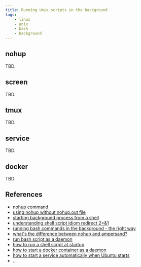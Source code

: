 ```yaml
---
title: Running Unix scripts in the background
tags:
    - linux
    - unix
    - bash
    - background
---
```


nohup
-----

TBD.

screen
------

TBD.

tmux
----

TBD.

service
-------

TBD.

docker
------

TBD.

References
----------
- [nohup command](https://linux.101hacks.com/unix/nohup-command/)
- [using nohup without nohup.out file](https://stackoverflow.com/questions/10408816/how-do-i-use-the-nohup-command-without-getting-nohup-out)
- [starting background process from a shell](https://unix.stackexchange.com/questions/276020/how-do-i-start-a-background-process-from-a-shell-script-and-log-the-output-of-th)
- [understanding shell script idiom redirect 2>&1](https://www.brianstorti.com/understanding-shell-script-idiom-redirect/)
- [running bash commands in the background - the right way](https://www.maketecheasier.com/run-bash-commands-background-linux/)
- [what's the difference between nohup and ampersand?](https://stackoverflow.com/questions/15595374/whats-the-difference-between-nohup-and-ampersand)
- [run bash script as a daemon](https://stackoverflow.com/questions/19233529/run-bash-script-as-daemon)
- [how to run a shell script at startup](https://stackoverflow.com/questions/12973777/how-to-run-a-shell-script-at-startup)
- [how to start a docker container as a daemon](https://linuxconfig.org/how-to-start-a-docker-container-as-daemon-process)
- [how to start a service automatically when Ubuntu starts](https://unix.stackexchange.com/questions/84252/how-to-start-a-service-automatically-when-ubuntu-starts)
- ...
